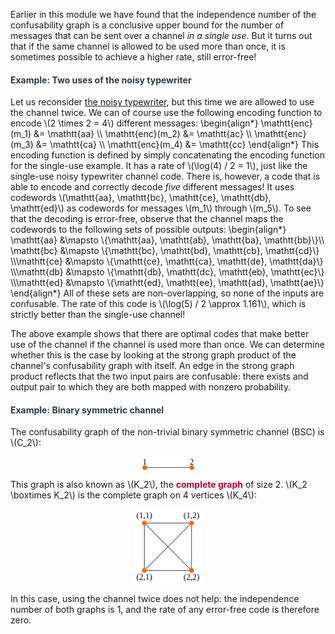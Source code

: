 <p>Earlier in this module we have found that the independence number of the confusability graph is a conclusive upper bound for the number of messages that can be sent over a channel <i>in a single use</i>. But it turns out that if the same channel is allowed to be used more than once, it is sometimes possible to achieve a higher rate, still error-free!</p>
<div class="content-box pad-box-mini border border-trbl border-round">
<h4 style="color: #2d3b45;"><strong>Example: Two uses of the noisy typewriter</strong></h4>
Let us reconsider <a title="Introduction: Zero-Error Channel Coding" href="https://canvas.uva.nl/courses/2205/pages/introduction-zero-error-channel-coding#noisy" data-api-endpoint="https://canvas.uva.nl/api/v1/courses/2205/pages/introduction-zero-error-channel-coding%23noisy" data-api-returntype="Page">the noisy typewriter</a>, but this time we are allowed to use the channel twice. We can of course use the following encoding function to encode \(2 \times 2 = 4\) different messages: \begin{align*} \mathtt{enc}(m_1) &amp;= \mathtt{aa} \\ \mathtt{enc}(m_2) &amp;= \mathtt{ac} \\ \mathtt{enc}(m_3) &amp;= \mathtt{ca} \\ \mathtt{enc}(m_4) &amp;= \mathtt{cc} \end{align*} This encoding function is defined by simply concatenating the encoding function for the single-use example. It has a rate of \(\log(4) / 2 = 1\), just like the single-use noisy typewriter channel code. There is, however, a code that is able to encode and correctly decode <i>five</i> different messages! It uses codewords \(\mathtt{aa}, \mathtt{bc}, \mathtt{ce}, \mathtt{db}, \mathtt{ed}\) as codewords for messages \(m_1\) through \(m_5\). To see that the decoding is error-free, observe that the channel maps the codewords to the following sets of possible outputs: \begin{align*} \mathtt{aa} &amp;\mapsto \{\mathtt{aa}, \mathtt{ab}, \mathtt{ba}, \mathtt{bb}\}\\ \mathtt{bc} &amp;\mapsto \{\mathtt{bc}, \mathtt{bd}, \mathtt{cb}, \mathtt{cd}\} \\\mathtt{ce} &amp;\mapsto \{\mathtt{ce}, \mathtt{ca}, \mathtt{de}, \mathtt{da}\} \\\mathtt{db} &amp;\mapsto \{\mathtt{db}, \mathtt{dc}, \mathtt{eb}, \mathtt{ec}\} \\\mathtt{ed} &amp;\mapsto \{\mathtt{ed}, \mathtt{ee}, \mathtt{ad}, \mathtt{ae}\} \end{align*} All of these sets are non-overlapping, so none of the inputs are confusable. The rate of this code is \(\log(5) / 2 \approx 1.161\), which is strictly better than the single-use channel!</div>
<p>The above example shows that there are optimal codes that make better use of the channel if the channel is used more than once. We can determine whether this is the case by looking at the strong graph product of the channel's confusability graph with itself. An edge in the strong graph product reflects that the two input pairs are confusable: there exists and output pair to which they are both mapped with nonzero probability.</p>
<div class="content-box pad-box-mini border border-trbl border-round">
<h4 style="color: #2d3b45;"><strong>Example: Binary symmetric channel</strong></h4>
The confusability graph of the non-trivial binary symmetric channel (BSC) is \(C_2\):
<p><img style="display: block; margin-left: auto; margin-right: auto;" src="/docs/public/img/329561?verifier=QZPEB1MQ6MfhT7UN9qSs2U9oF9XIJeZy25U88EWQ" alt="Confusability graph of the BSC" width="91" height="22" data-api-endpoint="https://canvas.uva.nl/api/v1/courses/2205/files/329561" data-api-returntype="File"></p>
This graph is also known as \(K_2\), the <span style="color: #bc0031;"><strong>complete graph</strong></span> of size 2. \(K_2 \boxtimes K_2\) is the complete graph on 4 vertices \(K_4\):
<p><img style="display: block; margin-left: auto; margin-right: auto;" src="/docs/public/img/329560?verifier=YFRV5IEqQKLTTH2Z5AA32tiCLqjlLrNvDXWMbZ2M" alt="Confusability graph of two uses of the BSC" width="112" height="121" data-api-endpoint="https://canvas.uva.nl/api/v1/courses/2205/files/329560" data-api-returntype="File"></p>
In this case, using the channel twice does not help: the independence number of both graphs is 1, and the rate of any error-free code is therefore zero.</div>